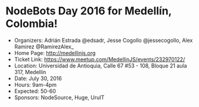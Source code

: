 # NodeBots Day 2016 for Medellín, Colombia!

 - Organizers: Adrián Estrada @edsadr, Jesse Cogollo @jessecogollo, Alex Ramirez @RamirezAlex_
 - Home Page: http://medellinjs.org
 - Ticket Link: https://www.meetup.com/MedellinJS/events/232970122/
 - Location:  Universidad de Antioquia, Calle 67 #53 - 108, Bloque 21 aula 317, Medellín
 - Date: July 30, 2016
 - Hours: 9am-4pm
 - Expected: 50-60
 - Sponsors: NodeSource, Huge, UruIT


